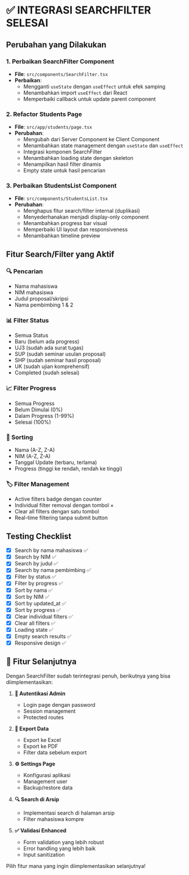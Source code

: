 # ✅ INTEGRASI SEARCHFILTER SELESAI

## Perubahan yang Dilakukan

### 1. Perbaikan SearchFilter Component
- **File**: `src/components/SearchFilter.tsx`
- **Perbaikan**: 
  - Mengganti `useState` dengan `useEffect` untuk efek samping
  - Menambahkan import `useEffect` dari React
  - Memperbaiki callback untuk update parent component

### 2. Refactor Students Page
- **File**: `src/app/students/page.tsx`
- **Perubahan**: 
  - Mengubah dari Server Component ke Client Component
  - Menambahkan state management dengan `useState` dan `useEffect`
  - Integrasi komponen SearchFilter
  - Menambahkan loading state dengan skeleton
  - Menampilkan hasil filter dinamis
  - Empty state untuk hasil pencarian

### 3. Perbaikan StudentsList Component
- **File**: `src/components/StudentsList.tsx`
- **Perubahan**: 
  - Menghapus fitur search/filter internal (duplikasi)
  - Menyederhanakan menjadi display-only component
  - Menambahkan progress bar visual
  - Memperbaiki UI layout dan responsiveness
  - Menambahkan timeline preview

## Fitur Search/Filter yang Aktif

### 🔍 Pencarian
- Nama mahasiswa
- NIM mahasiswa  
- Judul proposal/skripsi
- Nama pembimbing 1 & 2

### 📊 Filter Status
- Semua Status
- Baru (belum ada progress)
- UJ3 (sudah ada surat tugas)
- SUP (sudah seminar usulan proposal)
- SHP (sudah seminar hasil proposal)
- UK (sudah ujian komprehensif)
- Completed (sudah selesai)

### 📈 Filter Progress
- Semua Progress
- Belum Dimulai (0%)
- Dalam Progress (1-99%)
- Selesai (100%)

### 🔄 Sorting
- Nama (A-Z, Z-A)
- NIM (A-Z, Z-A)
- Tanggal Update (terbaru, terlama)
- Progress (tinggi ke rendah, rendah ke tinggi)

### 🏷️ Filter Management
- Active filters badge dengan counter
- Individual filter removal dengan tombol ×
- Clear all filters dengan satu tombol
- Real-time filtering tanpa submit button

## Testing Checklist

- [x] Search by nama mahasiswa ✅
- [x] Search by NIM ✅
- [x] Search by judul ✅
- [x] Search by nama pembimbing ✅
- [x] Filter by status ✅
- [x] Filter by progress ✅
- [x] Sort by nama ✅
- [x] Sort by NIM ✅
- [x] Sort by updated_at ✅
- [x] Sort by progress ✅
- [x] Clear individual filters ✅
- [x] Clear all filters ✅
- [x] Loading state ✅
- [x] Empty search results ✅
- [x] Responsive design ✅

## 🎯 Fitur Selanjutnya

Dengan SearchFilter sudah terintegrasi penuh, berikutnya yang bisa diimplementasikan:

1. **🔐 Autentikasi Admin**
   - Login page dengan password
   - Session management
   - Protected routes

2. **📄 Export Data**
   - Export ke Excel
   - Export ke PDF
   - Filter data sebelum export

3. **⚙️ Settings Page**
   - Konfigurasi aplikasi
   - Management user
   - Backup/restore data

4. **🔍 Search di Arsip**
   - Implementasi search di halaman arsip
   - Filter mahasiswa kompre

5. **✅ Validasi Enhanced**
   - Form validation yang lebih robust
   - Error handling yang lebih baik
   - Input sanitization

Pilih fitur mana yang ingin diimplementasikan selanjutnya!
